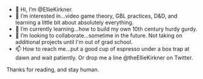 - 👋 Hi, I’m @EllieKirkner.
- 👀 I’m interested in...video game theory, GBL practices, D&D, and learning a little bit about absolutely everything.
- 🌱 I’m currently learning...how to build my own 10th century hurdy gurdy.
- 💞️ I’m looking to collaborate...sometime in the future. Not taking on additional projects until I'm out of grad school.
- 📫 How to reach me...put a good cup of espresso under a box trap at dawn and wait patiently. Or drop me a line @theEllieKirkner on Twitter.

Thanks for reading, and stay human.

<!---
EllieKirkner/EllieKirkner is a ✨ special ✨ repository because its `README.md` (this file) appears on your GitHub profile.
You can click the Preview link to take a look at your changes.
--->
